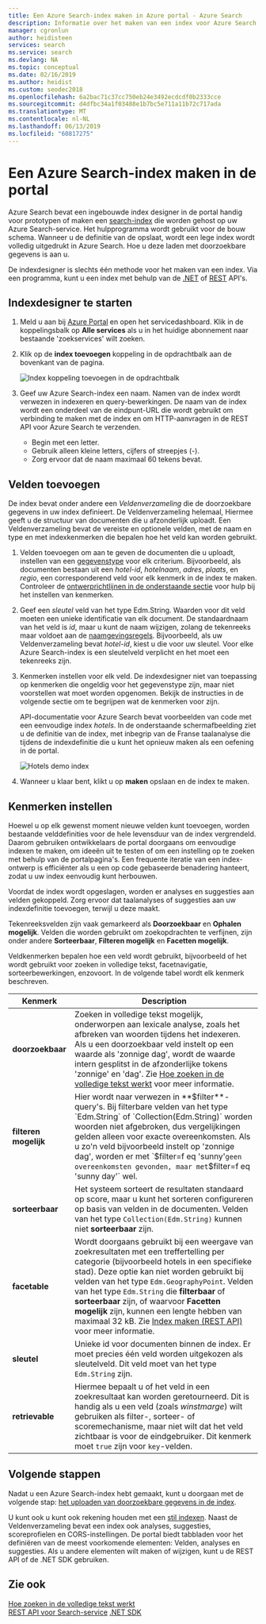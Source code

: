 ```yaml
---
title: Een Azure Search-index maken in Azure portal - Azure Search
description: Informatie over het maken van een index voor Azure Search met behulp van een ingebouwde portal index ontwerpfuncties.
manager: cgronlun
author: heidisteen
services: search
ms.service: search
ms.devlang: NA
ms.topic: conceptual
ms.date: 02/16/2019
ms.author: heidist
ms.custom: seodec2018
ms.openlocfilehash: 6a2bac71c37cc750eb24e3492ecdcdf0b2333cce
ms.sourcegitcommit: d4dfbc34a1f03488e1b7bc5e711a11b72c717ada
ms.translationtype: MT
ms.contentlocale: nl-NL
ms.lasthandoff: 06/13/2019
ms.locfileid: "60817275"
---
```

# <a name="create-an-azure-search-index-in-the-portal"></a>Een Azure Search-index maken in de portal

Azure Search bevat een ingebouwde index designer in de portal handig voor prototypen of maken een [search-index](search-what-is-an-index.md) die worden gehost op uw Azure Search-service. Het hulpprogramma wordt gebruikt voor de bouw schema. Wanneer u de definitie van de opslaat, wordt een lege index wordt volledig uitgedrukt in Azure Search. Hoe u deze laden met doorzoekbare gegevens is aan u.

De indexdesigner is slechts één methode voor het maken van een index. Via een programma, kunt u een index met behulp van de [.NET](search-create-index-dotnet.md) of [REST](search-create-index-rest-api.md) API's.

## <a name="start-index-designer"></a>Indexdesigner te starten

1. Meld u aan bij [Azure Portal](https://portal.azure.com) en open het servicedashboard. Klik in de koppelingsbalk op **Alle services** als u in het huidige abonnement naar bestaande 'zoekservices' wilt zoeken. 

2. Klik op de **index toevoegen** koppeling in de opdrachtbalk aan de bovenkant van de pagina.

   ![Index koppeling toevoegen in de opdrachtbalk](media/search-create-index-portal/add-index.png "index koppeling toevoegen in de opdrachtbalk")

3. Geef uw Azure Search-index een naam. Namen van de index wordt verwezen in indexeren en query-bewerkingen. De naam van de index wordt een onderdeel van de eindpunt-URL die wordt gebruikt om verbinding te maken met de index en om HTTP-aanvragen in de REST API voor Azure Search te verzenden.

   * Begin met een letter.
   * Gebruik alleen kleine letters, cijfers of streepjes (-).
   * Zorg ervoor dat de naam maximaal 60 tekens bevat.

## <a name="add-fields"></a>Velden toevoegen

De index bevat onder andere een *Veldenverzameling* die de doorzoekbare gegevens in uw index definieert. De Veldenverzameling helemaal, Hiermee geeft u de structuur van documenten die u afzonderlijk uploadt. Een Veldenverzameling bevat de vereiste en optionele velden, met de naam en type en met indexkenmerken die bepalen hoe het veld kan worden gebruikt.

1. Velden toevoegen om aan te geven de documenten die u uploadt, instellen van een [gegevenstype](https://docs.microsoft.com/rest/api/searchservice/supported-data-types) voor elk criterium. Bijvoorbeeld, als documenten bestaan uit een *hotel-id*, *hotelnaam*, *adres*, *plaats*, en *regio*, een corresponderend veld voor elk kenmerk in de index te maken. Controleer de [ontwerprichtlijnen in de onderstaande sectie](#design) voor hulp bij het instellen van kenmerken.

2. Geef een *sleutel* veld van het type Edm.String. Waarden voor dit veld moeten een unieke identificatie van elk document. De standaardnaam van het veld is *id*, maar u kunt de naam wijzigen, zolang de tekenreeks maar voldoet aan de [naamgevingsregels](https://docs.microsoft.com/rest/api/searchservice/Naming-rules). Bijvoorbeeld, als uw Veldenverzameling bevat *hotel-id*, kiest u die voor uw sleutel. Voor elke Azure Search-index is een sleutelveld verplicht en het moet een tekenreeks zijn.

3. Kenmerken instellen voor elk veld. De indexdesigner niet van toepassing op kenmerken die ongeldig voor het gegevenstype zijn, maar niet voorstellen wat moet worden opgenomen. Bekijk de instructies in de volgende sectie om te begrijpen wat de kenmerken voor zijn.

    API-documentatie voor Azure Search bevat voorbeelden van code met een eenvoudige index *hotels*. In de onderstaande schermafbeelding ziet u de definitie van de index, met inbegrip van de Franse taalanalyse die tijdens de indexdefinitie die u kunt het opnieuw maken als een oefening in de portal.

    ![Hotels demo index](media/search-create-index-portal/field-definitions.png "Hotels demo index")

4. Wanneer u klaar bent, klikt u op **maken** opslaan en de index te maken.

<a name="design"></a>

## <a name="set-attributes"></a>Kenmerken instellen

Hoewel u op elk gewenst moment nieuwe velden kunt toevoegen, worden bestaande velddefinities voor de hele levensduur van de index vergrendeld. Daarom gebruiken ontwikkelaars de portal doorgaans om eenvoudige indexen te maken, om ideeën uit te testen of om een instelling op te zoeken met behulp van de portalpagina's. Een frequente iteratie van een index-ontwerp is efficiënter als u een op code gebaseerde benadering hanteert, zodat u uw index eenvoudig kunt herbouwen.

Voordat de index wordt opgeslagen, worden er analyses en suggesties aan velden gekoppeld. Zorg ervoor dat taalanalyses of suggesties aan uw indexdefinitie toevoegen, terwijl u deze maakt.

Tekenreeksvelden zijn vaak gemarkeerd als **Doorzoekbaar** en **Ophalen mogelijk**. Velden die worden gebruikt om zoekopdrachten te verfijnen, zijn onder andere **Sorteerbaar**, **Filteren mogelijk** en **Facetten mogelijk**.

Veldkenmerken bepalen hoe een veld wordt gebruikt, bijvoorbeeld of het wordt gebruikt voor zoeken in volledige tekst, facetnavigatie, sorteerbewerkingen, enzovoort. In de volgende tabel wordt elk kenmerk beschreven.

|Kenmerk|Description|  
|---------------|-----------------|  
|**doorzoekbaar**|Zoeken in volledige tekst mogelijk, onderworpen aan lexicale analyse, zoals het afbreken van woorden tijdens het indexeren. Als u een doorzoekbaar veld instelt op een waarde als 'zonnige dag', wordt de waarde intern gesplitst in de afzonderlijke tokens 'zonnige' en 'dag'. Zie [Hoe zoeken in de volledige tekst werkt](search-lucene-query-architecture.md) voor meer informatie.|  
|**filteren mogelijk**|Hier wordt naar verwezen in **$filter**-query's. Bij filterbare velden van het type `Edm.String` of `Collection(Edm.String)` worden woorden niet afgebroken, dus vergelijkingen gelden alleen voor exacte overeenkomsten. Als u zo'n veld bijvoorbeeld instelt op 'zonnige dag', worden er met `$filter=f eq 'sunny'` geen overeenkomsten gevonden, maar met `$filter=f eq 'sunny day'` wel. |  
|**sorteerbaar**|Het systeem sorteert de resultaten standaard op score, maar u kunt het sorteren configureren op basis van velden in de documenten. Velden van het type `Collection(Edm.String)` kunnen niet **sorteerbaar** zijn. |  
|**facetable**|Wordt doorgaans gebruikt bij een weergave van zoekresultaten met een treffertelling per categorie (bijvoorbeeld hotels in een specifieke stad). Deze optie kan niet worden gebruikt bij velden van het type `Edm.GeographyPoint`. Velden van het type `Edm.String` die **filterbaar** of **sorteerbaar** zijn, of waarvoor **Facetten mogelijk** zijn, kunnen een lengte hebben van maximaal 32 kB. Zie [Index maken (REST API)](https://docs.microsoft.com/rest/api/searchservice/create-index) voor meer informatie.|  
|**sleutel**|Unieke id voor documenten binnen de index. Er moet precies één veld worden uitgekozen als sleutelveld. Dit veld moet van het type `Edm.String` zijn.|  
|**retrievable**|Hiermee bepaalt u of het veld in een zoekresultaat kan worden geretourneerd. Dit is handig als u een veld (zoals *winstmarge*) wilt gebruiken als filter-, sorteer- of scoremechanisme, maar niet wilt dat het veld zichtbaar is voor de eindgebruiker. Dit kenmerk moet `true` zijn voor `key`-velden.|  

## <a name="next-steps"></a>Volgende stappen

Nadat u een Azure Search-index hebt gemaakt, kunt u doorgaan met de volgende stap: [het uploaden van doorzoekbare gegevens in de index](search-what-is-data-import.md).

U kunt ook u kunt ook rekening houden met een [stil indexen](search-what-is-an-index.md). Naast de Veldenverzameling bevat een index ook analyses, suggesties, scoreprofielen en CORS-instellingen. De portal biedt tabbladen voor het definiëren van de meest voorkomende elementen: Velden, analyses en suggesties. Als u andere elementen wilt maken of wijzigen, kunt u de REST API of de .NET SDK gebruiken.

## <a name="see-also"></a>Zie ook

 [Hoe zoeken in de volledige tekst werkt](search-lucene-query-architecture.md)  
 [REST API voor Search-service](https://docs.microsoft.com/rest/api/searchservice/) [.NET SDK](https://docs.microsoft.com/dotnet/api/overview/azure/search?view=azure-dotnet)

